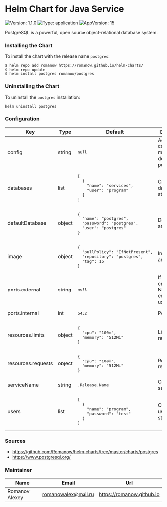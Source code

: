 # Helm Chart for Java Service

![Version: 1.1.0](https://img.shields.io/badge/Version-1.1.0-informational?style=flat-square) ![Type: application](https://img.shields.io/badge/Type-application-informational?style=flat-square) ![AppVersion: 15](https://img.shields.io/badge/AppVersion-15-informational?style=flat-square)

PostgreSQL is a powerful, open source object-relational database system.

### Installing the Chart

To install the chart with the release name `postgres`:

```shell
$ helm repo add romanow https://romanow.github.io/helm-charts/
$ helm repo update
$ helm install postgres romanow/postgres
```

### Uninstalling the Chart

To uninstall the `postgres` installation:

```shell
helm uninstall postgres
```

### Configuration

<table>
	<thead>
		<th>Key</th>
		<th>Type</th>
		<th>Default</th>
		<th>Description</th>
	</thead>
	<tbody>
		<tr>
			<td>config</td>
			<td>string</td>
			<td><pre lang="json">
null
</pre>
</td>
			<td>Additional config, merged with default into postgres.conf</td>
		</tr>
		<tr>
			<td>databases</td>
			<td>list</td>
			<td><pre lang="json">
[
  {
    "name": "services",
    "user": "program"
  }
]
</pre>
</td>
			<td>Created databases on startup</td>
		</tr>
		<tr>
			<td>defaultDatabase</td>
			<td>object</td>
			<td><pre lang="json">
{
  "name": "postgres",
  "password": "postgres",
  "user": "postgres"
}
</pre>
</td>
			<td>Default user and database</td>
		</tr>
		<tr>
			<td>image</td>
			<td>object</td>
			<td><pre lang="json">
{
  "pullPolicy": "IfNotPresent",
  "repository": "postgres",
  "tag": 15
}
</pre>
</td>
			<td>Image name and version</td>
		</tr>
		<tr>
			<td>ports.external</td>
			<td>string</td>
			<td><pre lang="json">
null
</pre>
</td>
			<td>If define, create NodePort for external usage</td>
		</tr>
		<tr>
			<td>ports.internal</td>
			<td>int</td>
			<td><pre lang="json">
5432
</pre>
</td>
			<td>Postgres port</td>
		</tr>
		<tr>
			<td>resources.limits</td>
			<td>object</td>
			<td><pre lang="json">
{
  "cpu": "100m",
  "memory": "512Mi"
}
</pre>
</td>
			<td>Limited resources</td>
		</tr>
		<tr>
			<td>resources.requests</td>
			<td>object</td>
			<td><pre lang="json">
{
  "cpu": "100m",
  "memory": "512Mi"
}
</pre>
</td>
			<td>Requested resources</td>
		</tr>
		<tr>
			<td>serviceName</td>
			<td>string</td>
			<td><pre lang="">
.Release.Name
</pre>
</td>
			<td>Custom service name</td>
		</tr>
		<tr>
			<td>users</td>
			<td>list</td>
			<td><pre lang="json">
[
  {
    "name": "program",
    "password": "test"
  }
]
</pre>
</td>
			<td>Created users on startup</td>
		</tr>
	</tbody>
</table>

### Sources

* <https://github.com/Romanow/helm-charts/tree/master/charts/postgres>
* <https://www.postgresql.org/>

### Maintainer

| Name | Email | Url |
| ---- | ------ | --- |
| Romanov Alexey | <romanowalex@mail.ru> | <https://romanow.github.io> |
